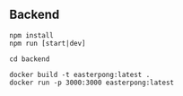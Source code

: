 ## Backend

```
npm install
npm run [start|dev]
```

```
cd backend

docker build -t easterpong:latest .
docker run -p 3000:3000 easterpong:latest
```
